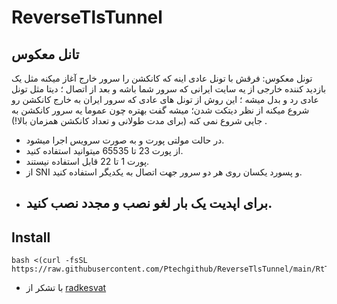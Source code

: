# ReverseTlsTunnel 
## تانل معکوس

تونل معکوس: فرقش با تونل عادی اینه که کانکشن را سرور خارج آغاز میکنه مثل یک بازدید کننده خارجی از یه سایت ایرانی که سرور شما باشه و بعد از اتصال ؛ دیتا مثل تونل عادی رد و بدل میشه ؛ این روش از تونل های عادی که سرور ایران به خارج کانکشن رو شروع میکنه از نظر دیتکت شدن؛ میشه گفت بهتره چون عموما یه سرور کانکشن به جایی شروع نمی کنه (برای مدت طولانی و تعداد کانکشن همزمان بالا!)
.
- در حالت مولتی پورت و به صورت سرویس اجرا میشود. 
- از پورت 23 تا 65535 میتوانید استفاده کنید. 
- پورت 1 تا 22 قابل استفاده نیستند. 
- از SNI و پسورد یکسان روی هر دو سرور جهت اتصال به یکدیگر استفاده کنید.
- ## برای اپدیت یک بار لغو نصب و مجدد نصب کنید.



## Install 

```
bash <(curl -fsSL https://raw.githubusercontent.com/Ptechgithub/ReverseTlsTunnel/main/RtTunnel.sh)
```





- با تشکر از [radkesvat](https://github.com/radkesvat/ReverseTlsTunnel/tree/master)
